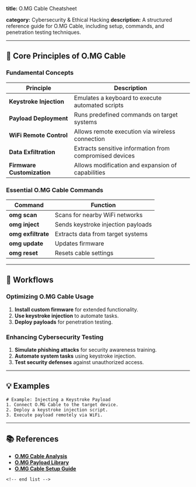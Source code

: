 **title:** O.MG Cable Cheatsheet

**category:** Cybersecurity & Ethical Hacking
**description:** A structured reference guide for O.MG Cable, including setup, commands, and penetration testing techniques.

---

## 🔧 **Core Principles of O.MG Cable**

### **Fundamental Concepts**

| Principle                        | Description                                             |
| -------------------------------- | ------------------------------------------------------- |
| **Keystroke Injection**    | Emulates a keyboard to execute automated scripts        |
| **Payload Deployment**     | Runs predefined commands on target systems              |
| **WiFi Remote Control**    | Allows remote execution via wireless connection         |
| **Data Exfiltration**      | Extracts sensitive information from compromised devices |
| **Firmware Customization** | Allows modification and expansion of capabilities       |

### **Essential O.MG Cable Commands**

| Command                  | Function                           |
| ------------------------ | ---------------------------------- |
| **omg scan**       | Scans for nearby WiFi networks     |
| **omg inject**     | Sends keystroke injection payloads |
| **omg exfiltrate** | Extracts data from target systems  |
| **omg update**     | Updates firmware                   |
| **omg reset**      | Resets cable settings              |

---

## 🔄 **Workflows**

### **Optimizing O.MG Cable Usage**

1. **Install custom firmware** for extended functionality.
2. **Use keystroke injection** to automate tasks.
3. **Deploy payloads** for penetration testing.

### **Enhancing Cybersecurity Testing**

1. **Simulate phishing attacks** for security awareness training.
2. **Automate system tasks** using keystroke injection.
3. **Test security defenses** against unauthorized access.

---

## 💡 **Examples**

```plaintext
# Example: Injecting a Keystroke Payload
1. Connect O.MG Cable to the target device.  
2. Deploy a keystroke injection script.  
3. Execute payload remotely via WiFi.  
```

---

## 📚 **References**

- **[O.MG Cable Analysis](https://www.techanarchy.net/analysing-an-o-mg-cable/)**
- **[O.MG Payload Library](https://github.com/hak5/omg-payloads)**
- **[O.MG Cable Setup Guide](https://www.techanarchy.net/analysing-an-o-mg-cable/)**

```
<!-- end list -->
```
